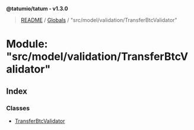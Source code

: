 **@tatumio/tatum - v1.3.0**

> [README](../README.md) / [Globals](../globals.md) / "src/model/validation/TransferBtcValidator"

# Module: "src/model/validation/TransferBtcValidator"

## Index

### Classes

* [TransferBtcValidator](../classes/_src_model_validation_transferbtcvalidator_.transferbtcvalidator.md)
